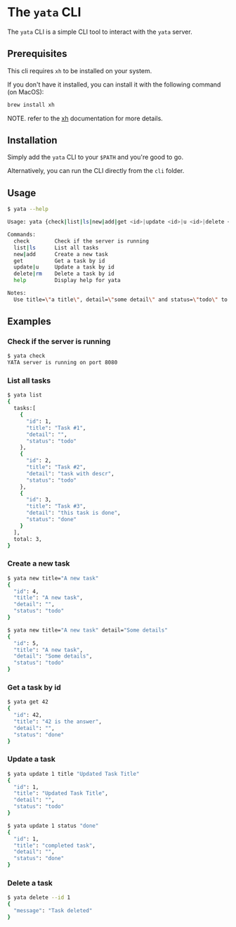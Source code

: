 # The `yata` CLI

The `yata` CLI is a simple CLI tool to interact with the `yata` server.

## Prerequisites

This cli requires `xh` to be installed on your system.

If you don't have it installed, you can install it with the following command (on MacOS):

```sh
brew install xh
```

NOTE. refer to the [xh](https://github.com/ducaale/xh) documentation for more details.

## Installation

Simply add the `yata` CLI to your `$PATH` and you're good to go.

Alternatively, you can run the CLI directly from the `cli` folder.

## Usage

```sh
$ yata --help

Usage: yata {check|list|ls|new|add|get <id>|update <id>|u <id>|delete <id>|rm <id>}

Commands:
  check        Check if the server is running
  list|ls      List all tasks
  new|add      Create a new task
  get          Get a task by id
  update|u     Update a task by id
  delete|rm    Delete a task by id
  help         Display help for yata

Notes:
  Use title=\"a title\", detail=\"some detail\" and status=\"todo\" to set the values of the task in those operation where you need to provide a request body.
```

## Examples

### Check if the server is running

```sh
$ yata check
YATA server is running on port 8080
```

### List all tasks

```sh
$ yata list
{
  tasks:[
    {
      "id": 1,
      "title": "Task #1",
      "detail": "",
      "status": "todo"
    },
    {
      "id": 2,
      "title": "Task #2",
      "detail": "task with descr",
      "status": "todo"
    },
    {
      "id": 3,
      "title": "Task #3",
      "detail": "this task is done",
      "status": "done"
    }
  ],
  total: 3,
}
```

### Create a new task

```sh
$ yata new title="A new task"
{
  "id": 4,
  "title": "A new task",
  "detail": "",
  "status": "todo"
}

$ yata new title="A new task" detail="Some details"
{
  "id": 5,
  "title": "A new task",
  "detail": "Some details",
  "status": "todo"
}
```

### Get a task by id

```sh
$ yata get 42
{
  "id": 42,
  "title": "42 is the answer",
  "detail": "",
  "status": "done"
}
```

### Update a task

```sh
$ yata update 1 title "Updated Task Title"
{
  "id": 1,
  "title": "Updated Task Title",
  "detail": "",
  "status": "todo"
}

$ yata update 1 status "done"
{
  "id": 1,
  "title": "completed task",
  "detail": "",
  "status": "done"
}
```

### Delete a task

```sh
$ yata delete --id 1
{
  "message": "Task deleted"
}
```
